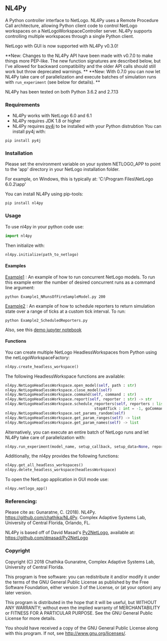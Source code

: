 ## NL4Py

A Python controller interface to NetLogo. NL4Py uses a Remote Procedure Call architecture, allowing Python client code to control NetLogo workspaces on a NetLogoWorkspaceController server. NL4Py supports controlling multiple workspaces through a single Python client. 

NetLogo with GUI is now supported with NL4Py v0.3.0!

**New: Changes to the NL4Py API have been made with v0.7.0 to make things more PEP-like. The new function signatures are described below, but I've allowed for backward compatibility and the older API calls should still work but throw deprecated warnings. **
**New: With 0.7.0 you can now let NL4Py take care of parallelization and execute batches of simulation runs with `run_experiment` (see below for details). **

NL4Py has been tested on both Python 3.6.2 and 2.7.13

### Requirements
* NL4Py works with NetLogo 6.0 and 6.1
* NL4Py requires JDK 1.8 or higher
* NL4Py requires [py4j](https://www.py4j.org/) to be installed with your Python distrubtion
	You can install py4j with: 
```
pip install py4j
``` 

### Installation
Please set the environment variable on your system NETLOGO_APP to point to the 'app' directory in your NetLogo installation folder.

For example, on Windows, this is typically at: 'C:\Program Files\NetLogo 6.0.2\app'

You can install NL4Py using pip-tools: 
```
pip install nl4py
```

### Usage
To use nl4py in your python code use: 

```python
import nl4py 
```
Then initialize with:
```python
nl4py.initialize(path_to_netlogo)
```

#### Examples

[Example1](https://github.com/chathika/NL4Py/blob/master/examples/Example1_NRunsOfFireSampleModel.py) : An example of how to run concurrent NetLogo models. To run this example enter the number of desired concurrent runs as a command line argument:

```
python Example1_NRunsOfFireSampleModel.py 200
```

[Example2](https://github.com/chathika/NL4Py/blob/master/examples/Example2_ScheduledReporters.py) : An example of how to schedule reporters to return simulation state over a range of ticks at a custom tick interval. To run:

```
python Example2_ScheduledReporters.py
```

Also, see this [demo jupyter notebook](https://github.com/chathika/NL4Py/blob/master/examples/Demo%20NL4Py.ipynb)

#### Functions

You can create multiple NetLogo HeadlessWorkspaces from Python using the netLogoWorkspaceFactory: 

```python
nl4py.create_headless_workspace()
```

The following HeadlessWorkspace functions are available:

```python
nl4py.NetLogoHeadlessWorkspace.open_model(self, path : str)
nl4py.NetLogoHeadlessWorkspace.close_model(self)
nl4py.NetLogoHeadlessWorkspace.command(self, command : str)
nl4py.NetLogoHeadlessWorkspace.report(self, reporter : str) -> str
nl4py.NetLogoHeadlessWorkspace.schedule_reporters(self, reporters : list, startAtTick : int = 0, intervalTicks : int = 1, 
                                        stopAtTick : int = -1, goCommand : str = 'go') -> list
nl4py.NetLogoHeadlessWorkspace.set_params_random(self)
nl4py.NetLogoHeadlessWorkspace.get_param_ranges(self) -> list
nl4py.NetLogoHeadlessWorkspace.get_param_names(self) -> list
```

Alternatively, you can execute an entire batch of NetLogo runs and let NL4Py take care of parallelization with:

```python
nl4py.run_experiment(model_name, setup_callback, setup_data=None, reporters=[], start_at_tick=0,interval=1,stop_at_tick=10000000,go_command="go",num_procs=-1)
```

Additionally, the nl4py provides the following functions:

```python
nl4py.get_all_headless_workspaces()
nl4py.delete_headless_workspace(headlessWorkspace)
```

To open the NetLogo application in GUI mode use:

```python
nl4py.netlogo_app()
```

### Referencing:

Please cite as: Gunaratne, C. (2018). NL4Py. https://github.com/chathika/NL4Py. Complex Adaptive Systems Lab, University of Central Florida, Orlando, FL.

NL4Py is based off of David Masad's [Py2NetLogo](https://github.com/dmasad/Py2NetLogo), available at: https://github.com/dmasad/Py2NetLogo

### Copyright

Copyright (C) 2018 Chathika Gunaratne, Complex Adaptive Systems Lab, University of Central Florida.

This program is free software: you can redistribute it and/or modify it under the terms of the GNU General Public License as published by the Free Software Foundation, either version 3 of the License, or (at your option) any later version.

This program is distributed in the hope that it will be useful, but WITHOUT ANY WARRANTY; without even the implied warranty of MERCHANTABILITY or FITNESS FOR A PARTICULAR PURPOSE.  See the GNU General Public License for more details.

You should have received a copy of the GNU General Public License along with this program.  If not, see <http://www.gnu.org/licenses/>.





